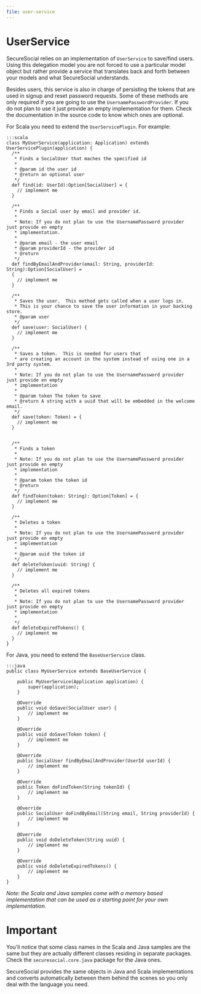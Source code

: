 ```yaml
---
file: user-service
---
```

# UserService

SecureSocial relies on an implementation of `UserService` to save/find users. Using this delegation model you are not forced to use a particular model object but rather provide a service that translates back and forth between your models and what SecureSocial understands. 

Besides users, this service is also in charge of persisting the tokens that are used in signup and reset password requests. Some of these methods are only required if you are going to use the `UsernamePasswordProvider`. If you do not plan to use it just provide an empty implementation for them.  Check the documentation in the source code to know which ones are optional.

For Scala you need to extend the `UserServicePlugin`. For example:

	:::scala
	class MyUserService(application: Application) extends UserServicePlugin(application) {
	  /**
	   * Finds a SocialUser that maches the specified id
	   *
	   * @param id the user id
	   * @return an optional user
	   */
	  def find(id: UserId):Option[SocialUser] = {
	  	// implement me
	  }

	  /**
	   * Finds a Social user by email and provider id.
	   *
	   * Note: If you do not plan to use the UsernamePassword provider just provide en empty
	   * implementation.
	   *
	   * @param email - the user email
	   * @param providerId - the provider id
	   * @return
	   */
	  def findByEmailAndProvider(email: String, providerId: String):Option[SocialUser] =
	  {
	  	// implement me
	  }

	  /**
	   * Saves the user.  This method gets called when a user logs in.
	   * This is your chance to save the user information in your backing store.
	   * @param user
	   */
	  def save(user: SocialUser) {
	  	// implement me
	  }

	  /**
	   * Saves a token.  This is needed for users that
	   * are creating an account in the system instead of using one in a 3rd party system.
	   *
	   * Note: If you do not plan to use the UsernamePassword provider just provide en empty
	   * implementation
	   *
	   * @param token The token to save
	   * @return A string with a uuid that will be embedded in the welcome email.
	   */
	  def save(token: Token) = {
	  	// implement me
	  }


	  /**
	   * Finds a token
	   *
	   * Note: If you do not plan to use the UsernamePassword provider just provide en empty
	   * implementation
	   *
	   * @param token the token id
	   * @return
	   */
	  def findToken(token: String): Option[Token] = {
	  	// implement me
	  }

	  /**
	   * Deletes a token
	   *
	   * Note: If you do not plan to use the UsernamePassword provider just provide en empty
	   * implementation
	   *
	   * @param uuid the token id
	   */
	  def deleteToken(uuid: String) {
	  	// implement me
	  }

	  /**
	   * Deletes all expired tokens
	   *
	   * Note: If you do not plan to use the UsernamePassword provider just provide en empty
	   * implementation
	   *
	   */
	  def deleteExpiredTokens() {
	  	// implement me
	  }
	}


For Java, you need to extend the `BaseUserService` class.

	:::java
	public class MyUserService extends BaseUserService {
    
	    public MyUserService(Application application) {
	        super(application);
	    }

	    @Override
	    public void doSave(SocialUser user) {
	        // implement me
	    }

	    @Override
	    public void doSave(Token token) {
	        // implement me
	    }

	    @Override
	    public SocialUser findByEmailAndProvider(UserId userId) {
	        // implement me
	    }

	    @Override
	    public Token doFindToken(String tokenId) {
	        // implement me
	    }

	    @Override
	    public SocialUser doFindByEmail(String email, String providerId) {
	        // implement me
	    }

	    @Override
	    public void doDeleteToken(String uuid) {
	        // implement me
	    }

	    @Override
	    public void doDeleteExpiredTokens() {
	        // implement me
	    }
	}

*Note: the Scala and Java samples come with a memory based implementation that can be used as a starting point for your own implementation.*

# Important

You'll notice that some class names in the Scala and Java samples are the same but they are actually different classes residing in separate packages.  Check the `securesocial.core.java` package for the Java ones.

SecureSocial provides the same objects in Java and Scala implementations and converts automatically between them behind the scenes so you only deal with the language you need.

